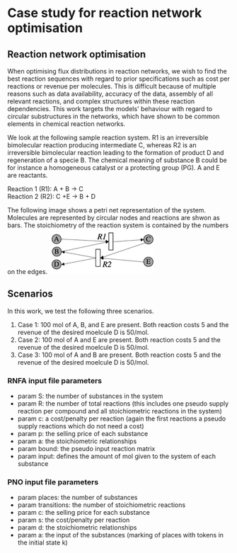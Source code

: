 # Case study for reaction network optimisation

## Reaction network optimisation 

When optimising flux distributions in reaction networks, we wish to find the best reaction sequences with regard to prior specifications such as cost per reactions or revenue per molecules. This is difficult because of multiple reasons such as data availability, accuracy of the data, assembly of all relevant reactions, and complex structures within these reaction dependencies. This work targets the models' behaviour with regard to circular substructures in the networks, which have shown to be common elements in chemical reaction networks.


We look at the following sample reaction system. R1 is an irreversible bimolecular reaction producing intermediate C, whereas R2 is an irreversible bimolecular reaction leading to the formation of product D and regeneration of a specie B. The chemical meaning of substance B could be for instance a homogeneous catalyst or a protecting group (PG). A and E are reactants. 

<p>Reaction 1 (R1): A + B → C<br>
Reaction 2 (R2): C +E → B + D<br>
 <p/>  

The following image shows a petri net representation of the system. Molecules are represented by circular nodes and reactions are shwon as bars. The stoichiometry of the reaction system is contained by the numbers on the edges.
![alt text][logo]  

## Scenarios 

In this work, we test the following three scenarios.
1. Case 1: 100 mol of A, B, and E are present. Both reaction costs 5 and the revenue of the desired moelcule D is 50/mol. 
2. Case 2: 100 mol of A and E are present. Both reaction costs 5 and the revenue of the desired moelcule D is 50/mol. 
3. Case 3: 100 mol of A and B are present. Both reaction costs 5 and the revenue of the desired moelcule D is 50/mol. 

### RNFA input file parameters

- param S: the number of substances in the system 
- param R: the number of total reactions (this includes one pseudo supply reaction per compound and all stoichiometric reactions in the system)
- param c: a cost/penalty per reaction (again the first reactions a pseudo supply reactions which do not need a cost)
- param p: the selling price of each substance
- param a: the stoichiometric relationships 
- param bound: the pseudo input reaction matrix 
- param input: defines the amount of mol given to the system of each substance

### PNO input file parameters

- param places: the number of substances
- param transitions: the number of stoichiometric reactions
- param c: the selling price for each substance
- param s: the cost/penalty per reaction 
- param d: the stoichiometric relationships
- param a: the input of the substances (marking of places with tokens in the initial state k)




[logo]: https://github.com/Jana-Marie-Weber/Reaction_net_opt/blob/master/Reaction_systrem_circular.png "Logo Title Text 2"
[RNFA]: https://onlinelibrary.wiley.com/doi/abs/10.1002/aic.12704
[petri nets]: https://onlinelibrary.wiley.com/doi/pdf/10.1002/minf.201000086
[PNO]: https://reader.elsevier.com/reader/sd/pii/009813549185029T?token=61AEF084C496C3044C2E9ECB56EB3427EAE8E2C8EB132172843F3839F376CB3B453833256C5EB9CB15501FC7A6031BB7
[models]:
https://github.com/Jana-Marie-Weber/Reaction_net_opt/tree/master/models
[case_study]:
https://github.com/Jana-Marie-Weber/Reaction_net_opt/tree/master/case_study

